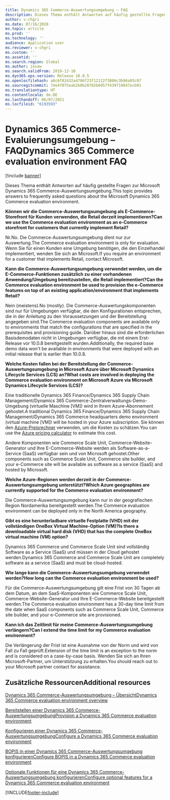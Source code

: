 ```yaml
---
title: Dynamics 365 Commerce-Auswertungsumgebung – FAQ
description: Dieses Thema enthält Antworten auf häufig gestellte Fragen zur Microsoft Dynamics 365 Commerce-Auswertungsumgebung.
author: v-chgri
ms.date: 07/16/2020
ms.topic: article
ms.prod: ''
ms.technology: ''
audience: Application user
ms.reviewer: v-chgri
ms.custom: ''
ms.assetid: ''
ms.search.region: Global
ms.author: josaw
ms.search.validFrom: 2019-12-10
ms.dyn365.ops.version: Release 10.0.5
ms.openlocfilehash: a0c6f82432a4786f23f12122f3806c3b96a05c8f
ms.sourcegitcommit: 74e47075eab2b0b28f82b0d57f439719847ecb01
ms.translationtype: HT
ms.contentlocale: de-DE
ms.lasthandoff: 06/07/2021
ms.locfileid: "6193593"
---
```

# <a name="dynamics-365-commerce-evaluation-environment-faq"></a><span data-ttu-id="83b97-103">Dynamics 365 Commerce-Evaluierungsumgebung – FAQ</span><span class="sxs-lookup"><span data-stu-id="83b97-103">Dynamics 365 Commerce evaluation environment FAQ</span></span>

[!include [banner](includes/banner.md)]

<span data-ttu-id="83b97-104">Dieses Thema enthält Antworten auf häufig gestellte Fragen zur Microsoft Dynamics 365 Commerce-Auswertungsumgebung.</span><span class="sxs-lookup"><span data-stu-id="83b97-104">This topic provides answers to frequently asked questions about the Microsoft Dynamics 365 Commerce evaluation environment.</span></span>

<span data-ttu-id="83b97-105">**Können wir die Commerce-Auswertungsumgebung als E-Commerce-Storefront für Kunden verwenden, die Retail derzeit implementieren?**</span><span class="sxs-lookup"><span data-stu-id="83b97-105">**Can we use the Commerce evaluation environment as an e-Commerce storefront for customers that currently implement Retail?**</span></span>

<span data-ttu-id="83b97-106">Nr.</span><span class="sxs-lookup"><span data-stu-id="83b97-106">No.</span></span> <span data-ttu-id="83b97-107">Die Commerce-Auswertungsumgebung dient nur zur Auswertung.</span><span class="sxs-lookup"><span data-stu-id="83b97-107">The Commerce evaluation environment is only for evaluation.</span></span> <span data-ttu-id="83b97-108">Wenn Sie für einen Kunden eine Umgebung benötigen, die den Einzelhandel implementiert, wenden Sie sich an Microsoft.</span><span class="sxs-lookup"><span data-stu-id="83b97-108">If you require an environment for a customer that implements Retail, contact Microsoft.</span></span>

<span data-ttu-id="83b97-109">**Kann die Commerce-Auswertungsumgebung verwendet werden, um die E-Commerce-Funktionen zusätzlich zu einer vorhandenen Anwendung/Umgebung bereitzustellen, die Retail implementiert?**</span><span class="sxs-lookup"><span data-stu-id="83b97-109">**Can the Commerce evaluation environment be used to provision the e-Commerce features on top of an existing application/environment that implements Retail?**</span></span>

<span data-ttu-id="83b97-110">Nein (meistens).</span><span class="sxs-lookup"><span data-stu-id="83b97-110">No (mostly).</span></span> <span data-ttu-id="83b97-111">Die Commerce-Auswertungskomponenten sind nur für Umgebungen verfügbar, die den Konfigurationen entsprechen, die in der Anleitung zu den Voraussetzungen und der Bereitstellung angegeben sind.</span><span class="sxs-lookup"><span data-stu-id="83b97-111">The Commerce evaluation components are available only to environments that match the configurations that are specified in the prerequisites and provisioning guide.</span></span> <span data-ttu-id="83b97-112">Darüber hinaus sind die erforderlichen Basisdemodaten nicht in Umgebungen verfügbar, die mit einem Erst-Release vor 10.0.8 bereitgestellt wurden.</span><span class="sxs-lookup"><span data-stu-id="83b97-112">Additionally, the required base demo data won't be available in environments that were deployed with an initial release that is earlier than 10.0.8.</span></span> 

<span data-ttu-id="83b97-113">**Welche Kosten fallen bei der Bereitstellung der Commerce-Auswertungsumgebung in Microsoft Azure über Microsoft Dynamics Lifecycle Services (LCS) an?**</span><span class="sxs-lookup"><span data-stu-id="83b97-113">**What costs are involved in deploying the Commerce evaluation environment on Microsoft Azure via Microsoft Dynamics Lifecycle Services (LCS)?**</span></span>

<span data-ttu-id="83b97-114">Eine traditionelle Dynamics 365 Finance/Dynamics 365 Supply Chain Management/Dynamics 365 Commerce-Zentralverwaltungs-Demo-Umgebung (virtuelle Maschine \[VM\]) wird in Ihrem Azure-Abonnement gehostet.</span><span class="sxs-lookup"><span data-stu-id="83b97-114">A traditional Dynamics 365 Finance/Dynamics 365 Supply Chain Management/Dynamics 365 Commerce headquarters demo environment (virtual machine \[VM\]) will be hosted in your Azure subscription.</span></span> <span data-ttu-id="83b97-115">Sie können den [Azure-Preisrechner](https://azure.microsoft.com/pricing/calculator/) verwenden, um die Kosten zu schätzen.</span><span class="sxs-lookup"><span data-stu-id="83b97-115">You can use the [Azure pricing calculator](https://azure.microsoft.com/pricing/calculator/) to estimate this cost.</span></span>

<span data-ttu-id="83b97-116">Andere Komponenten wie Commerce Scale Unit, Commerce-Website-Generator und Ihre E-Commerce-Website werden als Software-as-a-Service (SaaS) verfügbar sein und von Microsoft gehostet.</span><span class="sxs-lookup"><span data-stu-id="83b97-116">Other components such as Commerce Scale Unit, Commerce site builder, and your e-Commerce site will be available as software as a service (SaaS) and hosted by Microsoft.</span></span>

<span data-ttu-id="83b97-117">**Welche Azure-Regionen werden derzeit in der Commerce-Auswertungsumgebung unterstützt?**</span><span class="sxs-lookup"><span data-stu-id="83b97-117">**Which Azure geographies are currently supported for the Commerce evaluation environment?**</span></span>

<span data-ttu-id="83b97-118">Die Commerce-Auswertungsumgebung kann nur in der geografischen Region Nordamerika bereitgestellt werden.</span><span class="sxs-lookup"><span data-stu-id="83b97-118">The Commerce evaluation environment can be deployed only in the North America geography.</span></span>

<span data-ttu-id="83b97-119">**Gibt es eine herunterladbare virtuelle Festplatte (VHD) mit der vollständigen OneBox Virtual Machine-Option (VM)?**</span><span class="sxs-lookup"><span data-stu-id="83b97-119">**Is there a downloadable virtual hard disk (VHD) that has the complete OneBox virtual machine (VM) option?**</span></span>

<span data-ttu-id="83b97-120">Dynamics 365 Commerce und Commerce Scale Unit sind vollständig Software as a Service (SaaS) und müssen in der Cloud gehostet werden.</span><span class="sxs-lookup"><span data-stu-id="83b97-120">Dynamics 365 Commerce and Commerce Scale Unit are completely software as a service (SaaS) and must be cloud-hosted.</span></span>

<span data-ttu-id="83b97-121">**Wie lange kann die Commerce-Auswertungsumgebung verwendet werden?**</span><span class="sxs-lookup"><span data-stu-id="83b97-121">**How long can the Commerce evaluation environment be used?**</span></span>

<span data-ttu-id="83b97-122">Für die Commerce-Auswertungsumgebung gilt eine Frist von 30 Tagen ab dem Datum, an dem SaaS-Komponenten wie Commerce Scale Unit, Commerce-Website-Generator und Ihre E-Commerce-Website bereitgestellt werden.</span><span class="sxs-lookup"><span data-stu-id="83b97-122">The Commerce evaluation environment has a 30-day time limit from the date when SaaS components such as Commerce Scale Unit, Commerce site builder, and your e-Commerce site are provisioned.</span></span>

<span data-ttu-id="83b97-123">**Kann ich das Zeitlimit für meine Commerce-Auswertungsumgebung verlängern?**</span><span class="sxs-lookup"><span data-stu-id="83b97-123">**Can I extend the time limit for my Commerce evaluation environment?**</span></span>

<span data-ttu-id="83b97-124">Die Verlängerung der Frist ist eine Ausnahme von der Norm und wird von Fall zu Fall geprüft.</span><span class="sxs-lookup"><span data-stu-id="83b97-124">Extension of the time limit is an exception to the norm and is considered on a case-by-case basis.</span></span> <span data-ttu-id="83b97-125">Wenden Sie sich an Ihren Microsoft-Partner, um Unterstützung zu erhalten.</span><span class="sxs-lookup"><span data-stu-id="83b97-125">You should reach out to your Microsoft partner contact for assistance.</span></span>

## <a name="additional-resources"></a><span data-ttu-id="83b97-126">Zusätzliche Ressourcen</span><span class="sxs-lookup"><span data-stu-id="83b97-126">Additional resources</span></span>

[<span data-ttu-id="83b97-127">Dynamics 365 Commerce-Auswertungsumgebung – Übersicht</span><span class="sxs-lookup"><span data-stu-id="83b97-127">Dynamics 365 Commerce evaluation environment overview</span></span>](cpe-overview.md)

[<span data-ttu-id="83b97-128">Bereitstellen einer Dynamics 365 Commerce-Auswertungsumgebung</span><span class="sxs-lookup"><span data-stu-id="83b97-128">Provision a Dynamics 365 Commerce evaluation environment</span></span>](provisioning-guide.md)

[<span data-ttu-id="83b97-129">Konfigurieren einer Dynamics 365 Commerce-Auswertungsumgebung</span><span class="sxs-lookup"><span data-stu-id="83b97-129">Configure a Dynamics 365 Commerce evaluation environment</span></span>](cpe-post-provisioning.md)

[<span data-ttu-id="83b97-130">BOPIS in einer Dynamics 365 Commerce-Auswertungsumgebung konfigurieren</span><span class="sxs-lookup"><span data-stu-id="83b97-130">Configure BOPIS in a Dynamics 365 Commerce evaluation environment</span></span>](cpe-bopis.md)

[<span data-ttu-id="83b97-131">Optionale Funktionen für eine Dynamics 365 Commerce-Auswertungsumgebung konfigurieren</span><span class="sxs-lookup"><span data-stu-id="83b97-131">Configure optional features for a Dynamics 365 Commerce evaluation environment</span></span>](cpe-optional-features.md)


[!INCLUDE[footer-include](../includes/footer-banner.md)]